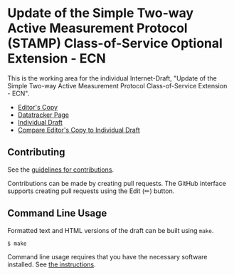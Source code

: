 <!-- regenerate: on (set to off if you edit this file) -->

# Update of the Simple Two-way Active Measurement Protocol (STAMP) Class-of-Service Optional Extension - ECN

This is the working area for the individual Internet-Draft, "Update of the Simple Two-way Active Measurement Protocol Class-of-Service Extension - ECN".

* [Editor's Copy](https://gwhiteCL.github.io/draft-whimir-ippm-stamp-cos-ecn/#go.draft-whimir-ippm-stamp-cos-ecn.html)
* [Datatracker Page](https://datatracker.ietf.org/doc/draft-whimir-ippm-stamp-cos-ecn)
* [Individual Draft](https://datatracker.ietf.org/doc/html/draft-whimir-ippm-stamp-cos-ecn)
* [Compare Editor's Copy to Individual Draft](https://gwhiteCL.github.io/draft-whimir-ippm-stamp-cos-ecn/#go.draft-whimir-ippm-stamp-cos-ecn.diff)


## Contributing

See the
[guidelines for contributions](https://github.com/gwhiteCL/draft-whimir-ippm-stamp-cos-ecn/blob/main/CONTRIBUTING.md).

Contributions can be made by creating pull requests.
The GitHub interface supports creating pull requests using the Edit (✏) button.


## Command Line Usage

Formatted text and HTML versions of the draft can be built using `make`.

```sh
$ make
```

Command line usage requires that you have the necessary software installed.  See
[the instructions](https://github.com/martinthomson/i-d-template/blob/main/doc/SETUP.md).

